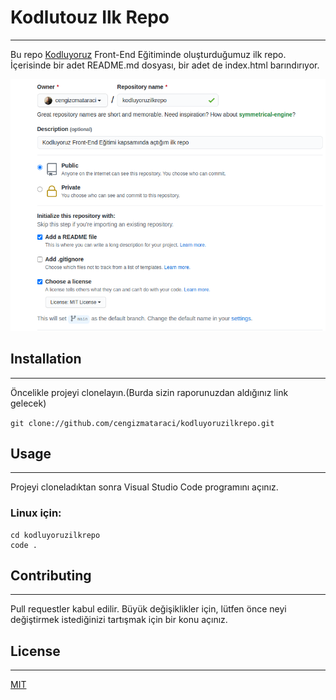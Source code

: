 # Kodlutouz Ilk Repo

---

Bu repo [Kodluyoruz](Kodluyoruz.org) Front-End Eğitiminde oluşturduğumuz ilk repo. İçerisinde bir adet README.md dosyası, bir adet de index.html barındırıyor.

![](https://raw.githubusercontent.com/Kodluyoruz/taskforce/main/git/odev1/figures/github.png)

## Installation
---

Öncelikle projeyi clonelayın.(Burda sizin raporunuzdan aldığınız link gelecek)


`git clone://github.com/cengizmataraci/kodluyoruzilkrepo.git` 

## Usage
---

Projeyi cloneladıktan sonra Visual Studio Code programını açınız.

### Linux için:

```
cd kodluyoruzilkrepo
code .
``` 

## Contributing
---

Pull requestler kabul edilir. Büyük değişiklikler için, lütfen önce neyi değiştirmek istediğinizi tartışmak için bir konu açınız.

## License
---

[MIT](https://choosealicense.com/licenses/mit/)